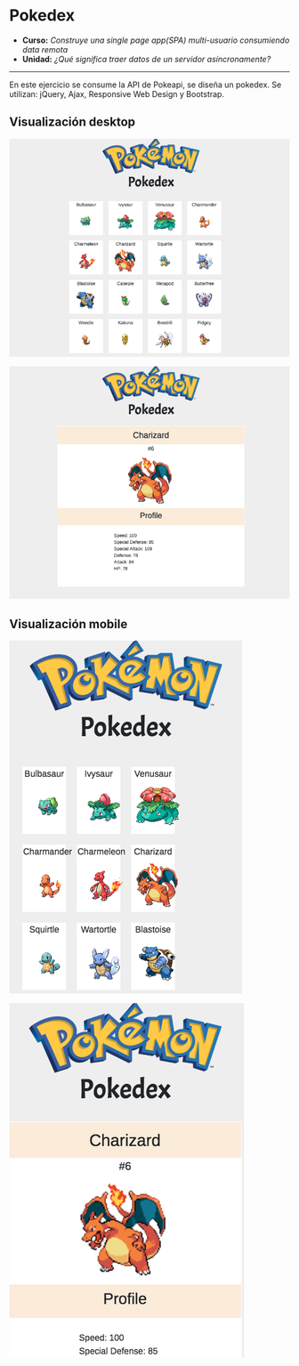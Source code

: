 # Pokedex

* **Curso:** _Construye una single page app(SPA) multi-usuario consumiendo data remota_
* **Unidad:** _¿Qué significa traer datos de un servidor asíncronamente?_

***

En este ejercicio se consume la API de Pokeapi, se diseña un pokedex. Se utilizan: jQuery, Ajax, Responsive Web Design y Bootstrap.


## Visualización desktop
![Desktop](assets/images/desktop.png)

![Desktop](assets/images/desktop2.png)

## Visualización mobile 
![Mobile](assets/images/mobile.png)

![Mobile](assets/images/mobile2.png)


